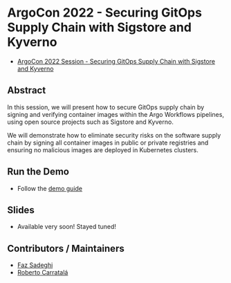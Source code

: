 # ArgoCon 2022 - Securing GitOps Supply Chain with Sigstore and Kyverno

* [ArgoCon 2022 Session - Securing GitOps Supply Chain with Sigstore and Kyverno](https://sched.co/14lxH) 

## Abstract

In this session, we will present how to secure GitOps supply chain by signing and verifying container images within the Argo Workflows pipelines, using open source projects such as Sigstore and Kyverno. 

We will demonstrate how to eliminate security risks on the software supply chain by signing all container images in public or private registries and ensuring no malicious images are deployed in Kubernetes clusters.

## Run the Demo

* Follow the [demo guide](docs/demo-guide.md)

## Slides

* Available very soon! Stayed tuned!

## Contributors / Maintainers

* [Faz Sadeghi](github.com/fazifs)
* [Roberto Carratalá](github.com/rcarrata)
